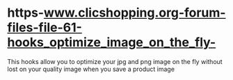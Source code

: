 # https-www.clicshopping.org-forum-files-file-61-hooks_optimize_image_on_the_fly-
This hooks allow you to optimize your jpg and png image on the fly without lost on your quality image when you save a product image
